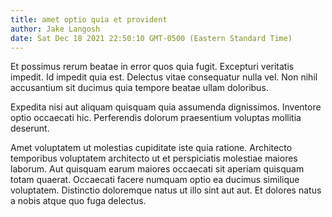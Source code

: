 ```yaml
---
title: amet optio quia et provident
author: Jake Langosh
date: Sat Dec 18 2021 22:50:10 GMT-0500 (Eastern Standard Time)
---
```

Et possimus rerum beatae in error quos quia fugit. Excepturi veritatis impedit. Id impedit quia est. Delectus vitae consequatur nulla vel. Non nihil accusantium sit ducimus quia tempore beatae ullam doloribus.

 Expedita nisi aut aliquam quisquam quia assumenda dignissimos. Inventore optio occaecati hic. Perferendis dolorum praesentium voluptas mollitia deserunt.

 Amet voluptatem ut molestias cupiditate iste quia ratione. Architecto temporibus voluptatem architecto ut et perspiciatis molestiae maiores laborum. Aut quisquam earum maiores occaecati sit aperiam quisquam totam quaerat. Occaecati facere numquam optio ea ducimus similique voluptatem. Distinctio doloremque natus ut illo sint aut aut. Et dolores natus a nobis atque quo fuga delectus.